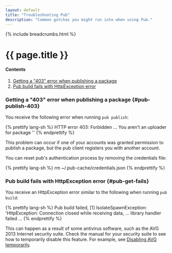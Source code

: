 ```yaml
---
layout: default
title: "Troubleshooting Pub"
description: "Common gotchas you might run into when using Pub."
---
```


{% include breadcrumbs.html %}

# {{ page.title }}

<h4>Contents</h4>
<ol class="toc">
<li><a href="#pub-publish-403">Getting a "403" error when publishing
     a package</a></li>
<li><a href="#pub-get-fails">Pub build fails with HttpException
     error</a></li>
</ol>

### Getting a "403" error when publishing a package {#pub-publish-403}

You receive the following error when running `pub publish`:

{% prettify lang-sh %}
HTTP error 403: Forbidden
...
You aren't an uploader for package '<foo>'
{% endprettify %}

This problem can occur if one of your accounts was granted permission to
publish a package, but the pub client registers you with another account.

You can reset pub's authentication process by removing the credentials file:

{% prettify lang-sh %}
rm ~/.pub-cache/credentials.json
{% endprettify %}

### Pub build fails with HttpException error {#pub-get-fails}

You receive an HttpException error similar to the following when
running `pub build`:

{% prettify lang-sh %}
Pub build failed, [1] IsolateSpawnException: 'HttpException: Connection closed while receiving data,
...
library handler failed
...
{% endprettify %}

This can happen as a result of some antivirus software, such as the
AVG 2013 Internet security suite. Check the manual for your security
suite to see how to temporarily
disable this feature. For example, see
[Disabling AVG temporarily](http://www.avg.com/ww-en/faq.num-3857).

